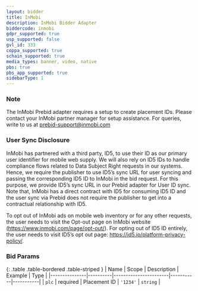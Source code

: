 ```yaml
---
layout: bidder
title: InMobi
description: InMobi Bidder Adapter
biddercode: inmobi
gdpr_supported: true
usp_supported: false
gvl_id: 333
coppa_supported: true
schain_supported: true
media_types: banner, video, native
pbs: true
pbs_app_supported: true
sidebarType: 1
---
```


### Note

The InMobi Prebid adapter requires a setup to create placement IDs. Please contact your InMobi partner manager for setup assistance.
For queries, write to us at <prebid-support@inmobi.com>

### User Sync Disclosure

InMobi has partnered with a third party, ID5, to use their ID as our primary user identifier for mobile web supply. We will also rely on ID5 IDs to handle compliance flows related to Data Subject Right requests in our systems. Hence, we require the publisher to use ID5’s sync URL for user syncing and passing the corresponding ID5 ID to InMobi in the bid request. For this purpose, we provide ID5’s sync URL in our Prebid adapter for User ID sync. Note that, InMobi has a direct contract with ID5 for consuming ID5 ID and the user sync via Prebid does not require the publisher to get into a contractual relationship with ID5.

To opt out of InMobi ads on mobile web inventory or for any other requests, the user needs to visit the Opt-out page on InMobi website (<https://www.inmobi.com/page/opt-out/>). For opting out of ID5 ID entirely, the user needs to visit ID5’s opt out page: <https://id5.io/platform-privacy-policy/>.

### Bid Params

{: .table .table-bordered .table-striped }
| Name          | Scope    | Description           | Example   | Type      |
|---------------|----------|-----------------------|-----------|-----------|
| `plc`         | required | Placement ID          | `'1234'`  | `string`  |
